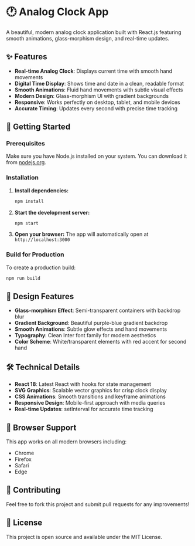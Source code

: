 # 🕐 Analog Clock App

A beautiful, modern analog clock application built with React.js featuring smooth animations, glass-morphism design, and real-time updates.

## ✨ Features

- **Real-time Analog Clock**: Displays current time with smooth hand movements
- **Digital Time Display**: Shows time and date in a clean, readable format
- **Smooth Animations**: Fluid hand movements with subtle visual effects
- **Modern Design**: Glass-morphism UI with gradient backgrounds
- **Responsive**: Works perfectly on desktop, tablet, and mobile devices
- **Accurate Timing**: Updates every second with precise time tracking

## 🚀 Getting Started

### Prerequisites

Make sure you have Node.js installed on your system. You can download it from [nodejs.org](https://nodejs.org/).

### Installation

1. **Install dependencies:**
   ```bash
   npm install
   ```

2. **Start the development server:**
   ```bash
   npm start
   ```

3. **Open your browser:**
   The app will automatically open at `http://localhost:3000`

### Build for Production

To create a production build:

```bash
npm run build
```

## 🎨 Design Features

- **Glass-morphism Effect**: Semi-transparent containers with backdrop blur
- **Gradient Background**: Beautiful purple-blue gradient backdrop
- **Smooth Animations**: Subtle glow effects and hand movements
- **Typography**: Clean Inter font family for modern aesthetics
- **Color Scheme**: White/transparent elements with red accent for second hand

## 🛠️ Technical Details

- **React 18**: Latest React with hooks for state management
- **SVG Graphics**: Scalable vector graphics for crisp clock display
- **CSS Animations**: Smooth transitions and keyframe animations
- **Responsive Design**: Mobile-first approach with media queries
- **Real-time Updates**: setInterval for accurate time tracking

## 📱 Browser Support

This app works on all modern browsers including:
- Chrome
- Firefox
- Safari
- Edge

## 🤝 Contributing

Feel free to fork this project and submit pull requests for any improvements!

## 📄 License

This project is open source and available under the MIT License. 